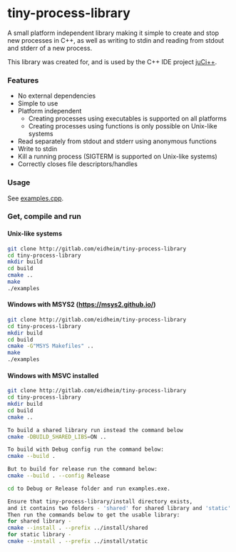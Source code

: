 # tiny-process-library
A small platform independent library making it simple to create and stop new processes in C++, as well as writing to stdin and reading from stdout and stderr of a new process.

This library was created for, and is used by the C++ IDE project [juCi++](https://gitlab.com/cppit/jucipp).

### Features
* No external dependencies
* Simple to use
* Platform independent
  * Creating processes using executables is supported on all platforms
  * Creating processes using functions is only possible on Unix-like systems
* Read separately from stdout and stderr using anonymous functions
* Write to stdin
* Kill a running process (SIGTERM is supported on Unix-like systems)
* Correctly closes file descriptors/handles

### Usage
See [examples.cpp](examples.cpp).

### Get, compile and run

#### Unix-like systems
```sh
git clone http://gitlab.com/eidheim/tiny-process-library
cd tiny-process-library
mkdir build
cd build
cmake ..
make
./examples
```

#### Windows with MSYS2 (https://msys2.github.io/)
```sh
git clone http://gitlab.com/eidheim/tiny-process-library
cd tiny-process-library
mkdir build
cd build
cmake -G"MSYS Makefiles" ..
make
./examples
```

#### Windows with MSVC installed
```sh
git clone http://gitlab.com/eidheim/tiny-process-library
cd tiny-process-library
mkdir build
cd build
cmake ..

To build a shared library run instead the command below
cmake -DBUILD_SHARED_LIBS=ON ..

To build with Debug config run the command below:
cmake --build .

But to build for release run the command below:
cmake --build . --config Release

cd to Debug or Release folder and run examples.exe.

Ensure that tiny-process-library/install directory exists,
and it contains two folders - 'shared' for shared library and 'static' for static library.
Then run the commands below to get the usable library:
for shared library -
cmake --install . --prefix ../install/shared
for static library -
cmake --install . --prefix ../install/static
```
